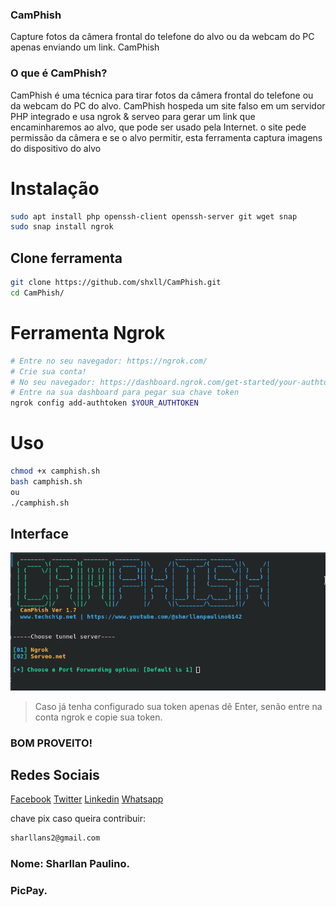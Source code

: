 ### CamPhish

Capture fotos da câmera frontal do telefone do alvo ou da webcam do PC apenas enviando um link. CamPhish

### O que é CamPhish?

CamPhish é uma técnica para tirar fotos da câmera frontal do telefone ou da webcam do PC do alvo. CamPhish hospeda um site falso em um servidor PHP integrado e usa ngrok & serveo para gerar um link que encaminharemos ao alvo, que pode ser usado pela Internet. o site pede permissão da câmera e se o alvo permitir, esta ferramenta captura imagens do dispositivo do alvo

# Instalação 

```bash
sudo apt install php openssh-client openssh-server git wget snap
sudo snap install ngrok
```

## Clone ferramenta

```bash
git clone https://github.com/shxll/CamPhish.git
cd CamPhish/
```

# Ferramenta Ngrok
```bash
# Entre no seu navegador: https://ngrok.com/
# Crie sua conta!
# No seu navegador: https://dashboard.ngrok.com/get-started/your-authtoken
# Entre na sua dashboard para pegar sua chave token
ngrok config add-authtoken $YOUR_AUTHTOKEN
```

# Uso
```bash
chmod +x camphish.sh
bash camphish.sh
ou
./camphish.sh
```
## Interface

<p align = "center">
  <img src = "https://raw.githubusercontent.com/shxll/CamPhish/main/Image/camphish.png">
</p>

>Caso já tenha configurado sua token apenas dê Enter, senão entre na conta ngrok e copie sua token.

### BOM PROVEITO!

## Redes Sociais
[Facebook](https://www.facebook.com/Shall777)
[Twitter](https://twitter.com/sharllanp)
[Linkedin](https://br.linkedin.com/in/sharllan-paulino)
[Whatsapp](https://wa.me/+5592981325925)

chave pix caso queira contribuir:
```bash
sharllans2@gmail.com
```
### Nome: Sharllan Paulino.
### PicPay.

